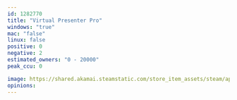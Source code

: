 ```yaml
---
id: 1282770
title: "Virtual Presenter Pro"
windows: "true"
mac: "false"
linux: false
positive: 0
negative: 2
estimated_owners: "0 - 20000"
peak_ccu: 0

image: https://shared.akamai.steamstatic.com/store_item_assets/steam/apps/1282770/header.jpg?t=1591136239
opinions:
---
```

